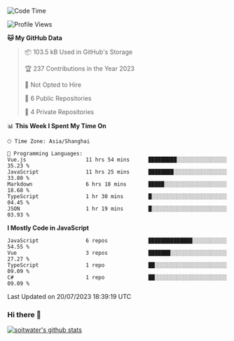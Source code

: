 <!--START_SECTION:waka-->
![Code Time](http://img.shields.io/badge/Code%20Time-2%2C277%20hrs%2027%20mins-blue)

![Profile Views](http://img.shields.io/badge/Profile%20Views-0-blue)

**🐱 My GitHub Data** 

> 📦 103.5 kB Used in GitHub's Storage 
 > 
> 🏆 237 Contributions in the Year 2023
 > 
> 🚫 Not Opted to Hire
 > 
> 📜 6 Public Repositories 
 > 
> 🔑 4 Private Repositories 
 > 
📊 **This Week I Spent My Time On** 

```text
🕑︎ Time Zone: Asia/Shanghai

💬 Programming Languages: 
Vue.js                   11 hrs 54 mins      █████████░░░░░░░░░░░░░░░░   35.23 % 
JavaScript               11 hrs 25 mins      ████████░░░░░░░░░░░░░░░░░   33.80 % 
Markdown                 6 hrs 18 mins       █████░░░░░░░░░░░░░░░░░░░░   18.68 % 
TypeScript               1 hr 30 mins        █░░░░░░░░░░░░░░░░░░░░░░░░   04.45 % 
JSON                     1 hr 19 mins        █░░░░░░░░░░░░░░░░░░░░░░░░   03.93 % 
```

**I Mostly Code in JavaScript** 

```text
JavaScript               6 repos             ██████████████░░░░░░░░░░░   54.55 % 
Vue                      3 repos             ███████░░░░░░░░░░░░░░░░░░   27.27 % 
TypeScript               1 repo              ██░░░░░░░░░░░░░░░░░░░░░░░   09.09 % 
C#                       1 repo              ██░░░░░░░░░░░░░░░░░░░░░░░   09.09 % 
```




 Last Updated on 20/07/2023 18:39:19 UTC
<!--END_SECTION:waka-->

### Hi there 👋
[![soitwater's github stats](https://github-readme-stats.vercel.app/api?username=soitwater)](https://github.com/soitwater/github-readme-stats)
